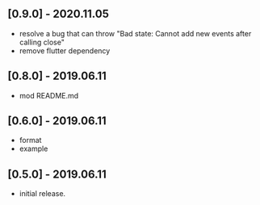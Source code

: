 ## [0.9.0] - 2020.11.05  
  
* resolve a bug that can throw "Bad state: Cannot add new events after calling close"  
* remove flutter dependency
  
## [0.8.0] - 2019.06.11  
  
* mod README.md  
  
## [0.6.0] - 2019.06.11  
  
* format  
* example  
  
## [0.5.0] - 2019.06.11  
  
* initial release.  
  